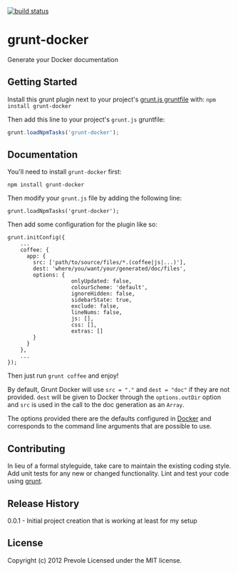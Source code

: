 [![build status](https://secure.travis-ci.org/Prevole/grunt-docker.png)](http://travis-ci.org/Prevole/grunt-docker)
# grunt-docker

Generate your Docker documentation

## Getting Started
Install this grunt plugin next to your project's [grunt.js gruntfile][getting_started] with: `npm install grunt-docker`

Then add this line to your project's `grunt.js` gruntfile:

```javascript
grunt.loadNpmTasks('grunt-docker');
```

[grunt]: https://github.com/cowboy/grunt
[getting_started]: https://github.com/cowboy/grunt/blob/master/docs/getting_started.md

## Documentation
You'll need to install `grunt-docker` first:

    npm install grunt-docker

Then modify your `grunt.js` file by adding the following line:

    grunt.loadNpmTasks('grunt-docker');

Then add some configuration for the plugin like so:

    grunt.initConfig({
        ...
        coffee: {
          app: {
            src: ['path/to/source/files/*.(coffee|js|...)'],
            dest: 'where/you/want/your/generated/doc/files',
            options: {
					    onlyUpdated: false,
    					colourScheme: 'default',
    					ignoreHidden: false,
    					sidebarState: true,
    					exclude: false,
    					lineNums: false,
    					js: [],
    					css: [],
    					extras: []
            }
          }
        },
        ...
    });

Then just run `grunt coffee` and enjoy!

By default, Grunt Docker will use `src = "."` and `dest = "doc"` if they are not
provided. `dest` will be given to Docker through the `options.outDir` option and
`src` is used in the call to the doc generation as an `Array`.

The options provided there are the defaults configured in [Docker](https://github.com/jbt/docker) and
corresponds to the command line arguments that are possible to use.



## Contributing
In lieu of a formal styleguide, take care to maintain the existing coding style. Add unit tests for any new or changed functionality. Lint and test your code using [grunt][grunt].

## Release History

0.0.1 - Initial project creation that is working at least for my setup

## License
Copyright (c) 2012 Prevole
Licensed under the MIT license.
